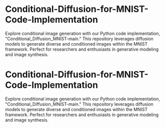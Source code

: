# Conditional-Diffusion-for-MNIST-Code-Implementation
Explore conditional image generation with our Python code implementation, "Conditional_Diffusion_MNIST-main." This repository leverages diffusion models to generate diverse and conditioned images within the MNIST framework. Perfect for researchers and enthusiasts in generative modeling and image synthesis.
# Conditional-Diffusion-for-MNIST-Code-Implementation
Explore conditional image generation with our Python code implementation, "Conditional_Diffusion_MNIST-main." This repository leverages diffusion models to generate diverse and conditioned images within the MNIST framework. Perfect for researchers and enthusiasts in generative modeling and image synthesis.
